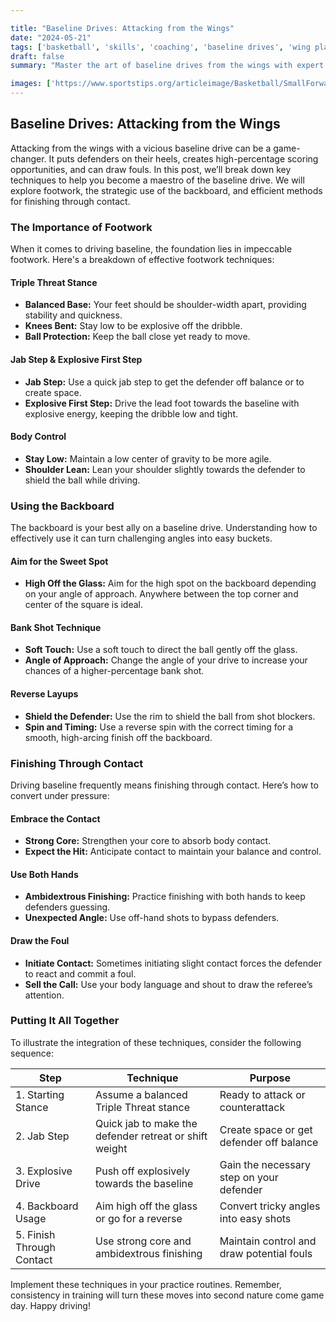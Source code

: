 ```yaml
---

title: "Baseline Drives: Attacking from the Wings"
date: "2024-05-21"
tags: ['basketball', 'skills', 'coaching', 'baseline drives', 'wing play', 'footwork', 'scoring', 'technique', 'strategy']
draft: false
summary: "Master the art of baseline drives from the wings with expert insights into footwork, using the backboard, and finishing through contact."

images: ['https://www.sportstips.org/articleimage/Basketball/SmallForward/baseline_drives_attacking_from_the_wings.webp']
---
```


## Baseline Drives: Attacking from the Wings

Attacking from the wings with a vicious baseline drive can be a game-changer. It puts defenders on their heels, creates high-percentage scoring opportunities, and can draw fouls. In this post, we’ll break down key techniques to help you become a maestro of the baseline drive. We will explore footwork, the strategic use of the backboard, and efficient methods for finishing through contact. 

### The Importance of Footwork

When it comes to driving baseline, the foundation lies in impeccable footwork. Here's a breakdown of effective footwork techniques:

#### Triple Threat Stance

- **Balanced Base:** Your feet should be shoulder-width apart, providing stability and quickness.
- **Knees Bent:** Stay low to be explosive off the dribble.
- **Ball Protection:** Keep the ball close yet ready to move.

#### Jab Step & Explosive First Step

- **Jab Step:** Use a quick jab step to get the defender off balance or to create space.
- **Explosive First Step:** Drive the lead foot towards the baseline with explosive energy, keeping the dribble low and tight.

#### Body Control

- **Stay Low:** Maintain a low center of gravity to be more agile.
- **Shoulder Lean:** Lean your shoulder slightly towards the defender to shield the ball while driving.

### Using the Backboard

The backboard is your best ally on a baseline drive. Understanding how to effectively use it can turn challenging angles into easy buckets.

#### Aim for the Sweet Spot

- **High Off the Glass:** Aim for the high spot on the backboard depending on your angle of approach. Anywhere between the top corner and center of the square is ideal.

#### Bank Shot Technique

- **Soft Touch:** Use a soft touch to direct the ball gently off the glass.
- **Angle of Approach:** Change the angle of your drive to increase your chances of a higher-percentage bank shot.

#### Reverse Layups

- **Shield the Defender:** Use the rim to shield the ball from shot blockers.
- **Spin and Timing:** Use a reverse spin with the correct timing for a smooth, high-arcing finish off the backboard.

### Finishing Through Contact

Driving baseline frequently means finishing through contact. Here’s how to convert under pressure:

#### Embrace the Contact

- **Strong Core:** Strengthen your core to absorb body contact.
- **Expect the Hit:** Anticipate contact to maintain your balance and control.

#### Use Both Hands

- **Ambidextrous Finishing:** Practice finishing with both hands to keep defenders guessing.
- **Unexpected Angle:** Use off-hand shots to bypass defenders.

#### Draw the Foul

- **Initiate Contact:** Sometimes initiating slight contact forces the defender to react and commit a foul.
- **Sell the Call:** Use your body language and shout to draw the referee’s attention.

### Putting It All Together

To illustrate the integration of these techniques, consider the following sequence:

| Step           | Technique                                                | Purpose                                   |
|----------------|----------------------------------------------------------|-------------------------------------------|
| 1. Starting Stance | Assume a balanced Triple Threat stance                   | Ready to attack or counterattack           |
| 2.  Jab Step       | Quick jab to make the defender retreat or shift weight   | Create space or get defender off balance   |
| 3.  Explosive Drive| Push off explosively towards the baseline                | Gain the necessary step on your defender   |
| 4. Backboard Usage | Aim high off the glass or go for a reverse               | Convert tricky angles into easy shots      |
| 5. Finish Through Contact | Use strong core and ambidextrous finishing         | Maintain control and draw potential fouls  |

Implement these techniques in your practice routines. Remember, consistency in training will turn these moves into second nature come game day. Happy driving!
```